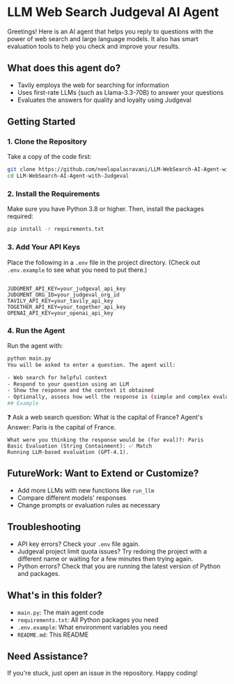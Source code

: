 
# LLM Web Search Judgeval AI Agent
Greetings! Here is an AI agent that helps you reply to questions with the power of web search and large language models. It also has smart evaluation tools to help you check and improve your results.

## What does this agent do?

- Tavily employs the web for searching for information
- Uses first-rate LLMs (such as Llama-3.3-70B) to answer your questions
- Evaluates the answers for quality and loyalty using Judgeval
## Getting Started

### 1. Clone the Repository

Take a copy of the code first:
```bash
git clone https://github.com/neelapalasravani/LLM-WebSearch-AI-Agent-with-Judgeval.git
cd LLM-WebSearch-AI-Agent-with-Judgeval
```
### 2. Install the Requirements

Make sure you have Python 3.8 or higher. Then, install the packages required:
```bash
pip install -r requirements.txt
```
### 3. Add Your API Keys

Place the following in a `.env` file in the project directory. (Check out `.env.example` to see what you need to put there.)
```

JUDGMENT_API_KEY=your_judgeval_api_key
JUDGMENT_ORG_ID=your_judgeval_org_id
TAVILY_API_KEY=your_tavily_api_key
TOGETHER_API_KEY=your_together_api_key
OPENAI_API_KEY=your_openai_api_key
```
### 4. Run the Agent

Run the agent with:
```bash
python main.py
You will be asked to enter a question. The agent will:

- Web search for helpful context
- Respond to your question using an LLM
- Show the response and the context it obtained
- Optionally, assess how well the response is (simple and complex evaluation)
## Example

```
❓ Ask a web search question: What is the capital of France?
Agent's Answer:
Paris is the capital of France.
```.
What were you thinking the response would be (for eval)?: Paris
Basic Evaluation (String Containment): ✅ Match
Running LLM-based evaluation (GPT-4.1).
```
## FutureWork: Want to Extend or Customize?

- Add more LLMs with new functions like `run_llm`
- Compare different models' responses
- Change prompts or evaluation rules as necessary

## Troubleshooting

- API key errors? Check your `.env` file again.
- Judgeval project limit quota issues? Try redoing the project with a different name or waiting for a few minutes then trying again.
- Python errors? Check that you are running the latest version of Python and packages.
## What's in this folder?

- `main.py`: The main agent code
- `requirements.txt`: All Python packages you need
- `.env.example`: What environment variables you need
- `README.md`: This README
## Need Assistance?

If you're stuck, just open an issue in the repository. Happy coding!
